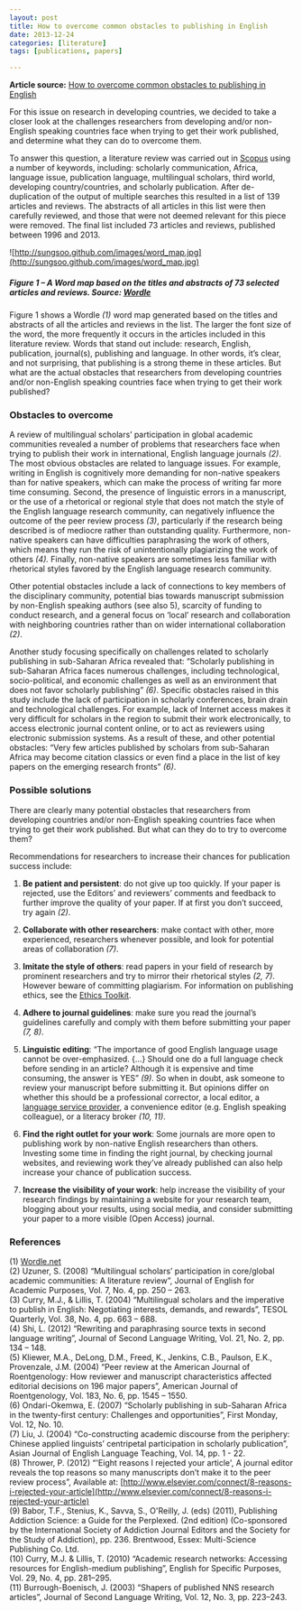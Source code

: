 ```yaml
---
layout: post
title: How to overcome common obstacles to publishing in English
date: 2013-12-24
categories: [literature]
tags: [publications, papers]

---
```

**Article source:** [How to overcome common obstacles to publishing in English](http://www.researchtrends.com/issue-35-december-2013/how-to-overcome-common-obstacles-to-publishing-in-english/)

For this issue on research in developing countries, we decided to take a closer look at the challenges researchers from developing and/or non-English speaking countries face when trying to get their work published, and determine what they can do to overcome them.

To answer this question, a literature review was carried out in [Scopus](http://www.scopus.com) using a number of keywords, including: scholarly communication, Africa, language issue, publication language, multilingual scholars, third world, developing country/countries, and scholarly publication. After de-duplication of the output of multiple searches this resulted in a list of 139 articles and reviews. The abstracts of all articles in this list were then carefully reviewed, and those that were not deemed relevant for this piece were removed. The final list included 73 articles and reviews, published between 1996 and 2013.

![http://sungsoo.github.com/images/word_map.jpg](http://sungsoo.github.com/images/word_map.jpg)
##### Figure 1 – A Word map based on the titles and abstracts of 73 selected articles and reviews. Source: [Wordle](http://www.wordle.com)

Figure 1 shows a Wordle *(1)* word map generated based on the titles and abstracts of all the articles and reviews in the list. The larger the font size of the word, the more frequently it occurs in the articles included in this literature review. Words that stand out include: research, English, publication, journal(s), publishing and language. In other words, it’s clear, and not surprising, that publishing is a strong theme in these articles. But what are the actual obstacles that researchers from developing countries and/or non-English speaking countries face when trying to get their work published?

 

### Obstacles to overcome
A review of multilingual scholars’ participation in global academic communities revealed a number of problems that researchers face when trying to publish their work in international, English language journals *(2)*. The most obvious obstacles are related to language issues. For example, writing in English is cognitively more demanding for non-native speakers than for native speakers, which can make the process of writing far more time consuming. Second, the presence of linguistic errors in a manuscript, or the use of a rhetorical or regional style that does not match the style of the English language research community, can negatively influence the outcome of the peer review process *(3)*, particularly if the research being described is of mediocre rather than outstanding quality. Furthermore, non-native speakers can have difficulties paraphrasing the work of others, which means they run the risk of unintentionally plagiarizing the work of others *(4).* Finally, non-native speakers are sometimes less familiar with rhetorical styles favored by the English language research community.

Other potential obstacles include a lack of connections to key members of the disciplinary community, potential bias towards manuscript submission by non-English speaking authors (see also 5), scarcity of funding to conduct research, and a general focus on ‘local’ research and collaboration with neighboring countries rather than on wider international collaboration *(2)*.

Another study focusing specifically on challenges related to scholarly publishing in sub-Saharan Africa revealed that: “Scholarly publishing in sub-Saharan Africa faces numerous challenges, including technological, socio-political, and economic challenges as well as an environment that does not favor scholarly publishing” *(6)*. Specific obstacles raised in this study include the lack of participation in scholarly conferences, brain drain and technological challenges. For example, lack of Internet access makes it very difficult for scholars in the region to submit their work electronically, to access electronic journal content online, or to act as reviewers using electronic submission systems. As a result of these, and other potential obstacles: “Very few articles published by scholars from sub-Saharan Africa may become citation classics or even find a place in the list of key papers on the emerging research fronts” *(6)*.

### Possible solutions
There are clearly many potential obstacles that researchers from developing countries and/or non-English speaking countries face when trying to get their work published. But what can they do to try to overcome them?

Recommendations for researchers to increase their chances for publication success include:

1. **Be patient and persistent**: do not give up too quickly. If your paper is rejected, use the Editors’ and reviewers’ comments and feedback to further improve the quality of your paper. If at first you don’t succeed, try again *(2)*.

2. **Collaborate with other researchers**: make contact with other, more experienced, researchers whenever possible, and look for potential areas of collaboration *(7)*.

3. **Imitate the style of others**: read papers in your field of research by prominent researchers and try to mirror their rhetorical styles *(2, 7)*. However beware of committing plagiarism. For information on publishing ethics, see the [Ethics Toolkit](http://ethics.elsevier.com/ethicsToolkit.asp).

4. **Adhere to journal guidelines**: make sure you read the journal’s guidelines carefully and comply with them before submitting your paper *(7, 8)*.

5. **Linguistic editing**:  “The importance of good English language usage cannot be over-emphasized. {…} Should one do a full language check before sending in an article? Although it is expensive and time consuming, the answer is YES” *(9)*. So when in doubt, ask someone to review your manuscript before submitting it. But opinions differ on whether this should be a professional corrector, a local editor, a [language service provider](http://www.elsevier.com/journal-authors/author-services), a convenience editor (e.g. English speaking colleague), or a literacy broker *(10, 11)*.

6. **Find the right outlet for your work**: Some journals are more open to publishing work by non-native English researchers than others. Investing some time in finding the right journal, by checking journal websites, and reviewing work they’ve already published can also help increase your chance of publication success.

7. **Increase the visibility of your work**: help increase the visibility of your research findings by maintaining a website for your research team, blogging about your results, using social media, and consider submitting your paper to a more visible (Open Access) journal.

### References

(1) [Wordle.net](http://www.wordle.net)  
(2) Uzuner, S. (2008) “Multilingual scholars’ participation in core/global academic communities: A literature review”, Journal of English for Academic Purposes, Vol. 7, No. 4, pp. 250 – 263.  
(3) Curry, M.J., & Lillis, T. (2004) “Multilingual scholars and the imperative to publish in English: Negotiating interests, demands, and rewards”, TESOL Quarterly, Vol. 38, No. 4, pp. 663 – 688.  
(4) Shi, L. (2012) “Rewriting and paraphrasing source texts in second language writing”, Journal of Second Language Writing, Vol. 21, No. 2, pp. 134 – 148.  
(5) Kliewer, M.A., DeLong, D.M., Freed, K., Jenkins, C.B., Paulson, E.K., Provenzale, J.M. (2004) “Peer review at the American Journal of Roentgenology: How reviewer and manuscript characteristics affected editorial decisions on 196 major papers”, American Journal of Roentgenology, Vol. 183, No. 6, pp. 1545 – 1550.  
(6) Ondari-Okemwa, E. (2007) “Scholarly publishing in sub-Saharan Africa in the twenty-first century: Challenges and opportunities”, First Monday, Vol. 12, No. 10.  
(7) Liu, J. (2004) “Co-constructing academic discourse from the periphery: Chinese applied linguists’ centripetal participation in scholarly publication”, Asian Journal of English Language Teaching, Vol. 14, pp. 1 - 22.  
(8) Thrower, P. (2012) “'Eight reasons I rejected your article', A journal editor reveals the top reasons so many manuscripts don’t make it to the peer review process”, Available at: [http://www.elsevier.com/connect/8-reasons-i-rejected-your-article](http://www.elsevier.com/connect/8-reasons-i-rejected-your-article)  
(9) Babor, T.F., Stenius, K., Savva, S., O'Reilly, J. (eds) (2011), Publishing Addiction Science: a Guide for the Perplexed. (2nd edition) (Co-sponsored by the International Society of Addiction Journal Editors and the Society for the Study of Addiction), pp. 236. Brentwood, Essex: Multi-Science Publishing Co. Ltd.  
(10) Curry, M.J. & Lillis, T. (2010) “Academic research networks: Accessing resources for English-medium publishing”, English for Specific Purposes, Vol. 29, No. 4, pp. 281–295.  
(11) Burrough-Boenisch, J. (2003) “Shapers of published NNS research articles”, Journal of Second Language Writing, Vol. 12, No. 3, pp. 223–243.